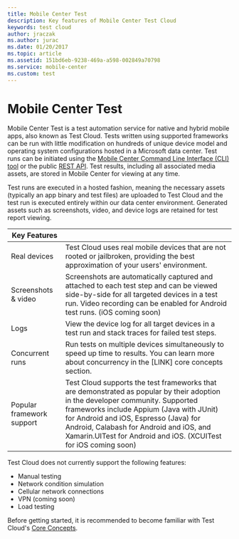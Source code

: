 ```yaml
---
title: Mobile Center Test
description: Key features of Mobile Center Test Cloud
keywords: test cloud
author: jraczak
ms.author: jurac
ms.date: 01/20/2017
ms.topic: article
ms.assetid: 151bd6eb-9238-469a-a598-002849a70798
ms.service: mobile-center
ms.custom: test
---
```


# Mobile Center Test

Mobile Center Test is a test automation service for native and hybrid mobile apps, also known as Test Cloud. Tests written using supported frameworks can be run with little modification on hundreds of unique device model and operating system configurations hosted in a Microsoft data center. Test runs can be initiated using the [Mobile Center Command Line Interface (CLI) tool](~/cli/index.md) or the public [REST API](https://docs.mobile.azure.com/api/#/test). Test results, including all associated media assets, are stored in Mobile Center for viewing at any time.

Test runs are executed in a hosted fashion, meaning the necessary assets (typically an app binary and test files) are uploaded to Test Cloud and the test run is executed entirely within our data center environment. Generated assets such as screenshots, video, and device logs are retained for test report viewing.

| Key Features | |
| --- | --- |
| Real devices | Test Cloud uses real mobile devices that are not rooted or jailbroken, providing the best approximation of your users' environment. |
| Screenshots & video | Screenshots are automatically captured and attached to each test step and can be viewed side-by-side for all targeted devices in a test run. Video recording can be enabled for Android test runs. (iOS coming soon) |
| Logs | View the device log for all target devices in a test run and stack traces for failed test steps. |
| Concurrent runs | Run tests on multiple devices simultaneously to speed up time to results. You can learn more about concurrency in the [LINK] core concepts section. |
| Popular framework support | Test Cloud supports the test frameworks that are demonstrated as popular by their adoption in the developer community. Supported frameworks include Appium (Java with JUnit) for Android and iOS, Espresso (Java) for Android, Calabash for Android and iOS, and Xamarin.UITest for Android and iOS. (XCUITest for iOS coming soon) |

Test Cloud does not currently support the following features:
- Manual testing
- Network condition simulation
- Cellular network connections
- VPN (coming soon)
- Load testing

Before getting started, it is recommended to become familiar with Test Cloud's [Core Concepts](/test-cloud/core-concepts).
